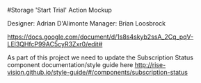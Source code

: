 #Storage 'Start Trial' Action Mockup

Designer: Adrian D'Alimonte
Manager: Brian Loosbrock

https://docs.google.com/document/d/1s8s4skyb2ssA_2Cq_pqV-LEl3QHfcP99AC5cyR3Zxr0/edit#

As part of this project we need to update the Subscription Status component documentation/style guide here http://rise-vision.github.io/style-guide/#/components/subscription-status 